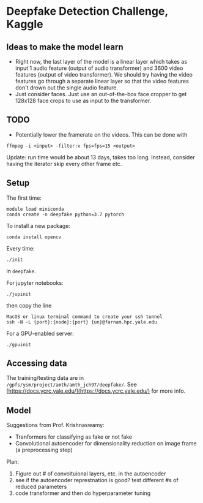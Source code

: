# Deepfake Detection Challenge, Kaggle

## Ideas to make the model learn
* Right now, the last layer of the model is a linear layer which takes as input 1 audio feature (output of audio transformer) and 3600 video features (output of video transformer). We should try having the video features go through a separate linear layer so that the video features don't drown out the single audio feature.
* Just consider faces. Just use an out-of-the-box face cropper to get 128x128 face crops to use as input to the transformer. 

## TODO
* Potentially lower the framerate on the videos. This can be done with 
```
ffmpeg -i <input> -filter:v fps=fps=15 <output>
```
Update: run time would be about 13 days, takes too long. Instead, consider having the iterator skip every other frame etc.

## Setup 

The first time:
```
module load miniconda
conda create -n deepfake python=3.7 pytorch
```

To install a new package:
```
conda install opencv
```

Every time:
```
./init
```
in `deepfake`.

For jupyter notebooks:
```
./jupinit
```
then copy the line
```
MacOS or linux terminal command to create your ssh tunnel
ssh -N -L {port}:{node}:{port} {un}@farnam.hpc.yale.edu
```
For a GPU-enabled server:
```
./gpuinit
```

## Accessing data
The training/testing data are in `/gpfs/ysm/project/amth/amth_jch97/deepfake/`. See [https://docs.ycrc.yale.edu/](https://docs.ycrc.yale.edu/) for more info.

## Model
Suggestions from Prof. Krishnaswamy:
* Tranformers for classifying as fake or not fake
* Convolutional autoencoder for dimensionality reduction on image frame (a preprocessing step)


Plan: 
1. Figure out # of convoltuional layers, etc. in the autoencoder
2. see if the autoencoder represtnation is good? test different #s of reduced parameters 
2. code transformer and then do hyperparameter tuning 
